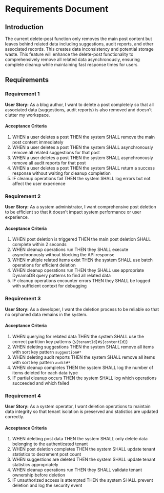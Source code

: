 # Requirements Document

## Introduction

The current delete-post function only removes the main post content but leaves behind related data including suggestions, audit reports, and other associated records. This creates data inconsistency and potential storage waste. This feature will enhance the delete-post functionality to comprehensively remove all related data asynchronously, ensuring complete cleanup while maintaining fast response times for users.

## Requirements

### Requirement 1

**User Story:** As a blog author, I want to delete a post completely so that all associated data (suggestions, audit reports) is also removed and doesn't clutter my workspace.

#### Acceptance Criteria

1. WHEN a user deletes a post THEN the system SHALL remove the main post content immediately
2. WHEN a user deletes a post THEN the system SHALL asynchronously remove all related suggestions for that post
3. WHEN a user deletes a post THEN the system SHALL asynchronously remove all audit reports for that post
4. WHEN a user deletes a post THEN the system SHALL return a success response without waiting for cleanup completion
5. IF cleanup operations fail THEN the system SHALL log errors but not affect the user experience

### Requirement 2

**User Story:** As a system administrator, I want comprehensive post deletion to be efficient so that it doesn't impact system performance or user experience.

#### Acceptance Criteria

1. WHEN post deletion is triggered THEN the main post deletion SHALL complete within 2 seconds
2. WHEN cleanup operations run THEN they SHALL execute asynchronously without blocking the API response
3. WHEN multiple related items exist THEN the system SHALL use batch operations for efficient deletion
4. WHEN cleanup operations run THEN they SHALL use appropriate DynamoDB query patterns to find all related data
5. IF cleanup operations encounter errors THEN they SHALL be logged with sufficient context for debugging

### Requirement 3

**User Story:** As a developer, I want the deletion process to be reliable so that no orphaned data remains in the system.

#### Acceptance Criteria

1. WHEN querying for related data THEN the system SHALL use the correct partition key patterns (`${tenantId}#${contentId}`)
2. WHEN deleting suggestions THEN the system SHALL remove all items with sort key pattern `suggestion#*`
3. WHEN deleting audit reports THEN the system SHALL remove all items with sort key pattern `audit#*`
4. WHEN cleanup completes THEN the system SHALL log the number of items deleted for each data type
5. IF partial cleanup occurs THEN the system SHALL log which operations succeeded and which failed

### Requirement 4

**User Story:** As a system operator, I want deletion operations to maintain data integrity so that tenant isolation is preserved and statistics are updated correctly.

#### Acceptance Criteria

1. WHEN deleting post data THEN the system SHALL only delete data belonging to the authenticated tenant
2. WHEN post deletion completes THEN the system SHALL update tenant statistics to decrement post count
3. WHEN suggestions are deleted THEN the system SHALL update tenant statistics appropriately
4. WHEN cleanup operations run THEN they SHALL validate tenant ownership before deletion
5. IF unauthorized access is attempted THEN the system SHALL prevent deletion and log the security event
